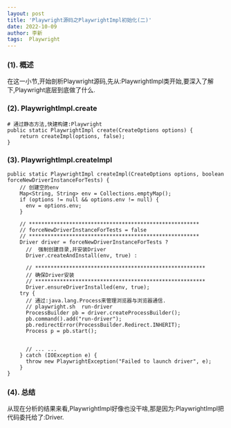 ```yaml
---
layout: post
title: 'Playwright源码之PlaywrightImpl初始化(二)'
date: 2022-10-09
author: 李新
tags:  Playwright
---
```


### (1). 概述
在这一小节,开始剖析Playwright源码,先从:PlaywrightImpl类开始,要深入了解下,Playwright底层到底做了什么.   
### (2). PlaywrightImpl.create
```
# 通过静态方法,快建构建:Playwright
public static PlaywrightImpl create(CreateOptions options) {
	return createImpl(options, false);
}
```
### (3). PlaywrightImpl.createImpl
```
public static PlaywrightImpl createImpl(CreateOptions options, boolean forceNewDriverInstanceForTests) {
	// 创建空的env
	Map<String, String> env = Collections.emptyMap();
	if (options != null && options.env != null) {
	  env = options.env;
	}
	
	// *******************************************************
	// forceNewDriverInstanceForTests = false
	// *******************************************************
	Driver driver = forceNewDriverInstanceForTests ?
	  //  强制创建目录,并安装Driver
	  Driver.createAndInstall(env, true) :
	  
	  // *******************************************************
	  // 确保Driver安装
	  // *******************************************************
	  Driver.ensureDriverInstalled(env, true);
	try {
	  // 通过:java.lang.Process来管理浏览器与浏览器通信.
	  // playwright.sh 	run-driver
	  ProcessBuilder pb = driver.createProcessBuilder();
	  pb.command().add("run-driver");
	  pb.redirectError(ProcessBuilder.Redirect.INHERIT);
	  Process p = pb.start();
	  
	  
	  // ... ...
	} catch (IOException e) {
	  throw new PlaywrightException("Failed to launch driver", e);
	}
}
```
### (4). 总结
从现在分析的结果来看,PlaywrightImpl好像也没干啥,那是因为:PlaywrightImpl把代码委托给了:Driver.  